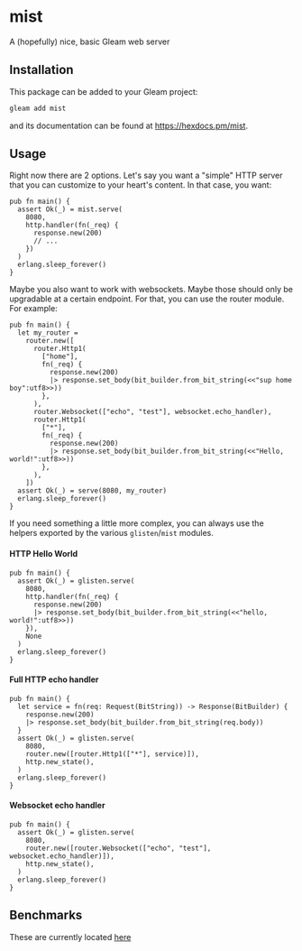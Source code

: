 # mist

A (hopefully) nice, basic Gleam web server

## Installation

This package can be added to your Gleam project:

```sh
gleam add mist
```

and its documentation can be found at <https://hexdocs.pm/mist>.

## Usage

Right now there are 2 options.  Let's say you want a "simple" HTTP server that
you can customize to your heart's content.  In that case, you want:

```gleam
pub fn main() {
  assert Ok(_) = mist.serve(
    8080,
    http.handler(fn(_req) {
      response.new(200)
      // ...
    })
  )
  erlang.sleep_forever()
}
```

Maybe you also want to work with websockets.  Maybe those should only be
upgradable at a certain endpoint.  For that, you can use the router module.
For example:

```gleam
pub fn main() {
  let my_router =
    router.new([
      router.Http1(
        ["home"],
        fn(_req) {
          response.new(200)
          |> response.set_body(bit_builder.from_bit_string(<<"sup home boy":utf8>>))
        },
      ),
      router.Websocket(["echo", "test"], websocket.echo_handler),
      router.Http1(
        ["*"],
        fn(_req) {
          response.new(200)
          |> response.set_body(bit_builder.from_bit_string(<<"Hello, world!":utf8>>))
        },
      ),
    ])
  assert Ok(_) = serve(8080, my_router)
  erlang.sleep_forever()
}
```

If you need something a little more complex, you can always use the helpers
exported by the various `glisten`/`mist` modules.

#### HTTP Hello World
```gleam
pub fn main() {
  assert Ok(_) = glisten.serve(
    8080,
    http.handler(fn(_req) {
      response.new(200)
      |> response.set_body(bit_builder.from_bit_string(<<"hello, world!":utf8>>))
    }),
    None
  )
  erlang.sleep_forever()
}
```

#### Full HTTP echo handler
```gleam
pub fn main() {
  let service = fn(req: Request(BitString)) -> Response(BitBuilder) {
    response.new(200)
    |> response.set_body(bit_builder.from_bit_string(req.body))
  }
  assert Ok(_) = glisten.serve(
    8080,
    router.new([router.Http1(["*"], service)]),
    http.new_state(),
  )
  erlang.sleep_forever()
}
```

#### Websocket echo handler
```gleam
pub fn main() {
  assert Ok(_) = glisten.serve(
    8080,
    router.new([router.Websocket(["echo", "test"], websocket.echo_handler)]),
    http.new_state(),
  )
  erlang.sleep_forever()
}
```

## Benchmarks

These are currently located [here](https://github.com/rawhat/http-benchmarks)
